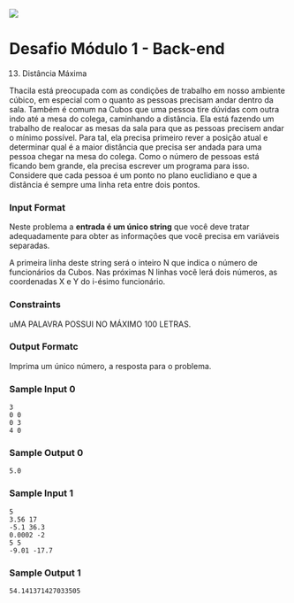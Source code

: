 ![](https://i.imgur.com/xG74tOh.png)

# Desafio Módulo 1 - Back-end

13. Distância Máxima

Thacila está preocupada com as condições de trabalho em nosso ambiente cúbico, em especial com o quanto as pessoas precisam andar dentro da sala. Também é comum na Cubos que uma pessoa tire dúvidas com outra indo até a mesa do colega, caminhando a distância. Ela está fazendo um trabalho de realocar as mesas da sala para que as pessoas precisem andar o mínimo possível. Para tal, ela precisa primeiro rever a posição atual e determinar qual é a maior distância que precisa ser andada para uma pessoa chegar na mesa do colega. Como o número de pessoas está ficando bem grande, ela precisa escrever um programa para isso. Considere que cada pessoa é um ponto no plano euclidiano e que a distância é sempre uma linha reta entre dois pontos.

### Input Format

Neste problema a **entrada é um único string** que você deve tratar adequadamente para obter as informações que você precisa em variáveis separadas.

A primeira linha deste string será o inteiro N que indica o número de funcionários da Cubos. Nas próximas N linhas você lerá dois números, as coordenadas X e Y do i-ésimo funcionário.

### Constraints

uMA PALAVRA POSSUI NO MÁXIMO 100 LETRAS.

### Output Formatc

Imprima um único número, a resposta para o problema.

### Sample Input 0

```
3
0 0
0 3
4 0
```

### Sample Output 0

```
5.0
```

### Sample Input 1

```
5
3.56 17
-5.1 36.3
0.0002 -2
5 5
-9.01 -17.7
```

### Sample Output 1

```
54.141371427033505
```